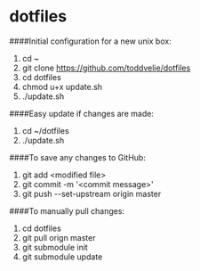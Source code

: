 dotfiles
========

####Initial configuration for a new unix box:
1. cd ~
2. git clone https://github.com/toddvelie/dotfiles
3. cd dotfiles
4. chmod u+x update.sh
5. ./update.sh

####Easy update if changes are made:
1. cd ~/dotfiles
2. ./update.sh

####To save any changes to GitHub:
1. git add \<modified file\>
2. git commit -m '\<commit message\>'
3. git push --set-upstream origin master

####To manually pull changes:
1. cd dotfiles
2. git pull orign master
3. git submodule init
4. git submodule update

